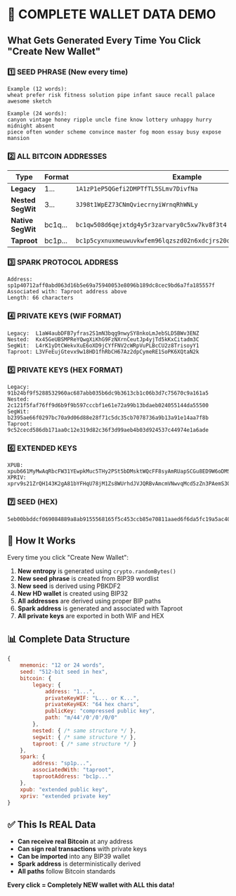 # 🚀 COMPLETE WALLET DATA DEMO

## What Gets Generated Every Time You Click "Create New Wallet"

### 1️⃣ **SEED PHRASE** (New every time)
```
Example (12 words):
wheat prefer risk fitness solution pipe infant sauce recall palace awesome sketch

Example (24 words):
canyon vintage honey ripple uncle fine know lottery unhappy hurry midnight absent
piece often wonder scheme convince master fog moon essay busy expose mansion
```

### 2️⃣ **ALL BITCOIN ADDRESSES**

| Type | Format | Example | Path |
|------|--------|---------|------|
| **Legacy** | 1... | `1A1zP1eP5QGefi2DMPTfTL5SLmv7DivfNa` | m/44'/0'/0'/0/0 |
| **Nested SegWit** | 3... | `3J98t1WpEZ73CNmQviecrnyiWrnqRhWNLy` | m/49'/0'/0'/0/0 |
| **Native SegWit** | bc1q... | `bc1qw508d6qejxtdg4y5r3zarvary0c5xw7kv8f3t4` | m/84'/0'/0'/0/0 |
| **Taproot** | bc1p... | `bc1p5cyxnuxmeuwuvkwfem96lqzszd02n6xdcjrs20cac6yqjjwudpxqkedrcr` | m/86'/0'/0'/0/0 |

### 3️⃣ **SPARK PROTOCOL ADDRESS**
```
Address: sp1p40712aff0abd063d16b5e69a75940053e8096b189dc8cec9bd6a7fa185557f
Associated with: Taproot address above
Length: 66 characters
```

### 4️⃣ **PRIVATE KEYS (WIF FORMAT)**
```
Legacy:  L1aW4aubDFB7yfras2S1mN3bqg9nwySY8nkoLmJebSLD5BWv3ENZ
Nested:  Kx45GeUBSMPReYQwgXiKhG9FzNXrnCeutJp4yjTd5kKxCitadm3C
SegWit:  L4rK1yDtCWekvXuE6oXD9jCYfFNV2cWRpVuPLBcCU2z8TrisoyY1
Taproot: L3VFeEujGtevx9w18HD1fhRbCH67Az2dpCymeRE1SoPK6XQtaN2k
```

### 5️⃣ **PRIVATE KEYS (HEX FORMAT)**
```
Legacy:  91b24bf9f5288532960ac687abb035b6dc9b3613cb1c06b3d7c75670c9a161a5
Nested:  2c121f5faf76ff9d6b9f9b597cccbf1e61e72a99b13bdaeb024055144da55500
SegWit:  b2395ae66f0297bc70a9d06d88e28f71c5dc35cb7078736a9b13a91e14aa7f8b
Taproot: 9c52cecd586db171aa0c12e319d82c36f3d99aeb4b03d924537c44974e1a6ade
```

### 6️⃣ **EXTENDED KEYS**
```
XPUB: xpub661MyMwAqRbcFW31YEwpkMuc5THy2PSt5bDMsktWQcFF8syAmRUapSCGu8ED9W6oDMSgv6Zz8idoc4a6mr8BDzTJY47LJhkJ8UB7WEGuduB
XPRIV: xprv9s21ZrQH143K2gA81bYFHqU78jM1Zs8WUrhdJVJQRBvAmcmVNwvqMcd5zZn3PAemS3QsWRgMoKUH8KdpPrVCSdFWGHidUa5hfxMMjhfvCKg
```

### 7️⃣ **SEED (HEX)**
```
5eb00bbddcf069084889a8ab9155568165f5c453ccb85e70811aaed6f6da5fc19a5ac40b389cd370d086206dec8aa6c43daea6690f20ad3d8d48b2d2ce9e38e4
```

## 🔄 How It Works

Every time you click "Create New Wallet":

1. **New entropy** is generated using `crypto.randomBytes()`
2. **New seed phrase** is created from BIP39 wordlist
3. **New seed** is derived using PBKDF2
4. **New HD wallet** is created using BIP32
5. **All addresses** are derived using proper BIP paths
6. **Spark address** is generated and associated with Taproot
7. **All private keys** are exported in both WIF and HEX

## 📊 Complete Data Structure

```javascript
{
    mnemonic: "12 or 24 words",
    seed: "512-bit seed in hex",
    bitcoin: {
        legacy: {
            address: "1...",
            privateKeyWIF: "L... or K...",
            privateKeyHEX: "64 hex chars",
            publicKey: "compressed public key",
            path: "m/44'/0'/0'/0/0"
        },
        nested: { /* same structure */ },
        segwit: { /* same structure */ },
        taproot: { /* same structure */ }
    },
    spark: {
        address: "sp1p...",
        associatedWith: "taproot",
        taprootAddress: "bc1p..."
    },
    xpub: "extended public key",
    xpriv: "extended private key"
}
```

## ✅ This Is REAL Data

- **Can receive real Bitcoin** at any address
- **Can sign real transactions** with private keys
- **Can be imported** into any BIP39 wallet
- **Spark address** is deterministically derived
- **All paths** follow Bitcoin standards

**Every click = Completely NEW wallet with ALL this data!**